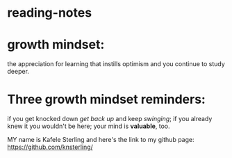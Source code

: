 # reading-notes

# growth mindset: 
  the appreciation for learning that instills optimism and you continue to study deeper.

# Three growth mindset reminders: 
  if you get knocked down *get back up* and keep _swinging_; 
  if you already knew it you wouldn't be here; 
  your mind is **valuable**, too.

MY name is Kafele Sterling and here's the link to my github page:
https://github.com/knsterling/

